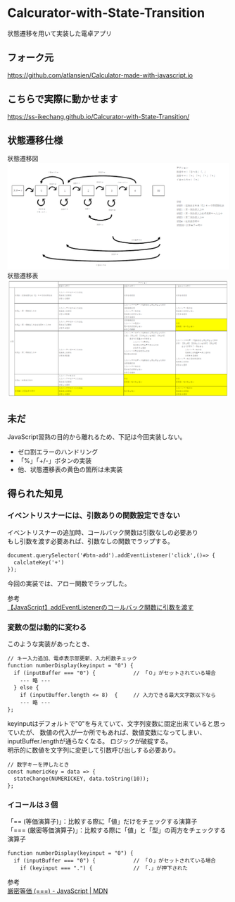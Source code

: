 # Calcurator-with-State-Transition
状態遷移を用いて実装した電卓アプリ

## フォーク元
https://github.com/atlansien/Calculator-made-with-javascript.io

## こちらで実際に動かせます
https://ss-ikechang.github.io/Calcurator-with-State-Transition/

## 状態遷移仕様

状態遷移図
![状態遷移図](https://github.com/ss-ikechang/Calcurator-with-State-Transition/blob/main/doc/diagram.png "状態遷移図")
状態遷移表
![状態遷移表](https://github.com/ss-ikechang/Calcurator-with-State-Transition/blob/main/doc/table.png "状態遷移表")

## 未だ
JavaScript習熟の目的から離れるため、下記は今回実装しない。
- ゼロ割エラーのハンドリング
- 「%」「+/-」ボタンの実装
- 他、状態遷移表の黄色の箇所は未実装


## 得られた知見

### イベントリスナーには、引数ありの関数設定できない
イベントリスナーの追加時、コールバック関数は引数なしの必要あり  
もし引数を渡す必要あれば、引数なしの関数でラップする。
``````
document.querySelector('#btn-add').addEventListener('click',()=> {
  calclateKey('+')
});
``````
今回の実装では、アロー関数でラップした。

参考  
[【JavaScript】addEventListenerのコールバック関数に引数を渡す](https://wild-outdoorlife.com/javascript/addeventlistener-callback/)


### 変数の型は動的に変わる
このような実装があったとき、
``````
// キー入力追加、電卓表示部更新、入力桁数チェック
function numberDisplay(keyinput = "0") {
  if (inputBuffer === "0") {            // 「０」がセットされている場合
    --- 略 ---
  } else {
    if (inputBuffer.length <= 8)  {     // 入力できる最大文字数以下なら
    --- 略 ---
};
``````
keyinputはデフォルトで"0"を与えていて、文字列変数に固定出来ていると思っていたが、
数値の代入が一か所でもあれば、数値変数になってしまい、inputBuffer.lengthが通らなくなる。
ロジックが破綻する。  
明示的に数値を文字列に変更して引数呼び出しする必要あり。
``````
// 数字キーを押したとき
const numericKey = data => {
  stateChange(NUMERICKEY, data.toString(10)); 
};
``````
### イコールは３個
「== (等価演算子)」：比較する際に「値」だけをチェックする演算子  
「=== (厳密等価演算子)」：比較する際に「値」と「型」の両方をチェックする演算子  
``````
function numberDisplay(keyinput = "0") {
  if (inputBuffer === "0") {            // 「０」がセットされている場合
    if (keyinput === ".") {             // 「.」が押下された
``````
参考  
[厳密等価 (===) - JavaScript | MDN](https://developer.mozilla.org/ja/docs/Web/JavaScript/Reference/Operators/Strict_equality)

